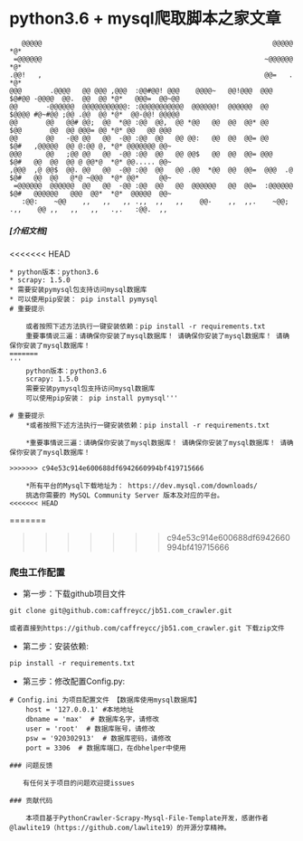 python3.6 + mysql爬取脚本之家文章
=======



       @@@@@                                                         @@@@@                          *@*
     =@@@@@@                                                       ~@@@@@@                          *@*
    .@@!   ,                                                       @@=   .                          *@*
    @@@       .@@@@   @@ @@@ ,@@@  :@@#@@! @@@    @@@@~   @@!@@@  @@@      $@#@@ -@@@@  @@.  @@  @@ *@*   @@@=  @@~@@
    @@       -@@@@@@  @@@@@@@@@@@: :@@@@@@@@@@@  @@@@@@!  @@@@@@  @@       $@@@@ #@~#@@ ;@@ .@@  @@ *@*  @@-@@! @@@@@
    @@       @@   @@# @@;  @@  *@@ :@@  @@,  @@ *@@   @@  @@  @@* @@       $@@       @@  @@ @@@= @@ *@* @@   @@ @@@
    @@       @@   -@@ @@   @@  -@@ :@@  @@   @@ @@:   @@  @@  @@= @@       $@#   ,@@@@@  @@ @:@@ @, *@* @@@@@@@ @@~
    @@@      @@   ;@@ @@   @@  -@@ :@@  @@   @@ @@$   @@  @@  @@= @@@      $@#   @@  @@  @@ @ @@*@  *@* @@..... @@~
    ,@@@  ,@ @@$  @@. @@   @@  -@@ :@@  @@   @@ .@@  *@@  @@  @@=  @@@  .@ $@#   @@  @@   @*@ ~@@@  *@* @@*     @@~
     =@@@@@@  @@@@@@  @@   @@  -@@ :@@  @@   @@  @@@@@@   @@  @@=  :@@@@@@ $@#   @@@@@@   @@@  @@*  *@*  @@@@@  @@~
       :@@:    ~@@    ,,   ,,   ,, .,,  ,,   ,,    @@-    ,,  ,,.    ~@@;  .,,    @@ ,,   ,,   ,,   .,.   :@@.  ,,




##### [介绍文档]
<<<<<<< HEAD

    * python版本：python3.6
    * scrapy: 1.5.0
    * 需要安装pymysql包支持访问mysql数据库
    * 可以使用pip安装： pip install pymysql
    # 重要提示

```
    或者按照下述方法执行一键安装依赖：pip install -r requirements.txt
    重要事情说三遍：请确保你安装了mysql数据库！ 请确保你安装了mysql数据库！ 请确保你安装了mysql数据库！
=======
'''
    python版本：python3.6
    scrapy: 1.5.0
    需要安装pymysql包支持访问mysql数据库
    可以使用pip安装： pip install pymysql'''

# 重要提示
    *或者按照下述方法执行一键安装依赖：pip install -r requirements.txt
    
    *重要事情说三遍：请确保你安装了mysql数据库！ 请确保你安装了mysql数据库！ 请确保你安装了mysql数据库！
    
>>>>>>> c94e53c914e600688df6942660994bf419715666

    *所有平台的Mysql下载地址为： https://dev.mysql.com/downloads/
    挑选你需要的 MySQL Community Server 版本及对应的平台。
<<<<<<< HEAD
```
=======

>>>>>>> c94e53c914e600688df6942660994bf419715666

### 爬虫工作配置

* 第一步：下载github项目文件

```shell
git clone git@github.com:caffreycc/jb51.com_crawler.git

或者直接到https://github.com/caffreycc/jb51.com_crawler.git 下载zip文件
```

* 第二步：安装依赖:

```shell
pip install -r requirements.txt
```

* 第三步：修改配置Config.py:

```shell
# Config.ini 为项目配置文件 【数据库使用mysql数据库】
    host = '127.0.0.1' #本地地址
    dbname = 'max'  # 数据库名字，请修改
    user = 'root'  # 数据库账号，请修改
    psw = '920302913'  # 数据库密码，请修改
    port = 3306  # 数据库端口，在dbhelper中使用

### 问题反馈

　　有任何关于项目的问题欢迎提issues

### 贡献代码

    本项目基于PythonCrawler-Scrapy-Mysql-File-Template开发，感谢作者@lawlite19（https://github.com/lawlite19）的开源分享精神。

